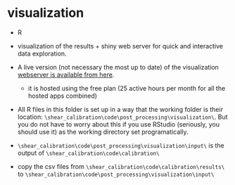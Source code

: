 # visualization

* R
* visualization of the results + shiny web server for quick and interactive data exploration.
* A live version (not necessary the most up to date) of the visualization [webserver is available from here](https://rozsasarpi.shinyapps.io/visualize_calibration_results/).
	- it is hosted using the free plan (25 active hours per month for all the hosted apps combined)
* All R files in this folder is set up in a way that the working folder is their location: `\shear_calibration\code\post_processing\visualization\`. But you do not have to worry about this if you use RStudio (seriously, you should use it) as the working directory set programatically.
* `\shear_calibration\code\post_processing\visualization\input\` is the output of `\shear_calibration\code\calibration\`


* copy the csv files from `\shear_calibration\code\calibration\results\` to `\shear_calibration\code\post_processing\visualization\input\`




